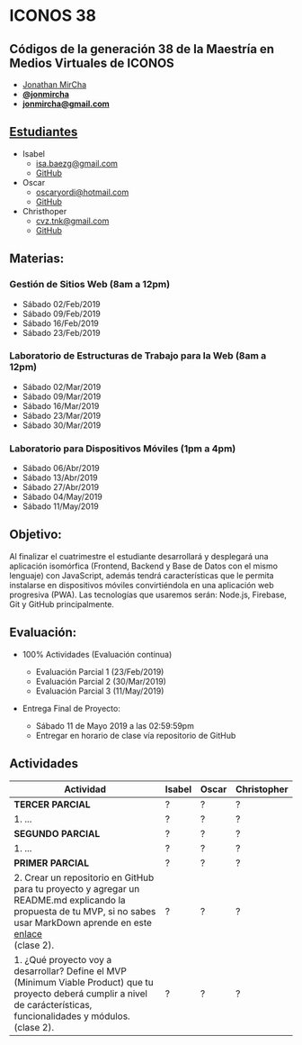 # ICONOS 38

## Códigos de la generación 38 de la Maestría en Medios Virtuales de ICONOS

* [Jonathan MirCha](http://jonmircha.com)
* **[@jonmircha](https://twitter.com/jonmircha)**
* **[jonmircha@gmail.com](mailto:jonmircha@gmail.com)**

## [Estudiantes](https://docs.google.com/spreadsheets/d/1sw8EqLb1JS_K9a_nfIkZVxrwaCai_BZbpibY0Gr0yX4/)

* Isabel
  * isa.baezg@gmail.com
  * [GitHub]()
* Oscar
  * oscaryordi@hotmail.com
  * [GitHub]()
* Christhoper
  * cvz.tnk@gmail.com
  * [GitHub]()

## Materias:

### Gestión de Sitios Web (8am a 12pm)

* Sábado 02/Feb/2019
* Sábado 09/Feb/2019
* Sábado 16/Feb/2019
* Sábado 23/Feb/2019

### Laboratorio de Estructuras de Trabajo para la Web  (8am a 12pm)

* Sábado 02/Mar/2019
* Sábado 09/Mar/2019
* Sábado 16/Mar/2019
* Sábado 23/Mar/2019
* Sábado 30/Mar/2019

### Laboratorio para Dispositivos Móviles (1pm a 4pm)

* Sábado 06/Abr/2019
* Sábado 13/Abr/2019
* Sábado 27/Abr/2019
* Sábado 04/May/2019
* Sábado 11/May/2019

## Objetivo:

Al finalizar el cuatrimestre el estudiante desarrollará y desplegará una aplicación isomórfica (Frontend, Backend y Base de Datos con el mismo lenguaje) con JavaScript, además tendrá características que le permita instalarse en dispositivos móviles convirtiéndola en una aplicación web progresiva (PWA). Las tecnologías que usaremos serán: Node.js, Firebase, Git y GitHub principalmente.

## Evaluación:

* 100% Actividades (Evaluación continua)
  * Evaluación Parcial 1 (23/Feb/2019)
  * Evaluación Parcial 2 (30/Mar/2019)
  * Evaluación Parcial 3 (11/May/2019)

* Entrega Final de Proyecto:
  * Sábado 11 de Mayo 2019 a las 02:59:59pm
  * Entregar en horario de clase vía repositorio de GitHub

## Actividades

| Actividad | Isabel | Oscar | Christopher |
| -- | -- | -- | -- |
| **TERCER PARCIAL** | ? | ? | ? |
| 1. ... | ? | ? | ? |
| **SEGUNDO PARCIAL** | ? | ? | ? |
| 1. ... | ? | ? | ? |
| **PRIMER PARCIAL** | ? | ? | ? |
| 2. Crear un repositorio en GitHub para tu proyecto y agregar un README.md explicando la propuesta de tu MVP, si no sabes usar MarkDown aprende en este [enlace](https://joedicastro.com/pages/markdown.html)<br>(clase 2). | ? | ? | ? |
| 1. ¿Qué proyecto voy a desarrollar? Define el MVP (Minimum Viable Product) que tu proyecto deberá cumplir a nivel de carácterísticas, funcionalidades y módulos.<br>(clase 2). | ? | ? | ? |
